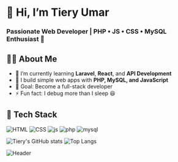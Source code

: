 # 👋 Hi, I’m Tiery Umar
### Passionate Web Developer | PHP • JS • CSS • MySQL Enthusiast 🚀

## 👨‍💻 About Me
- 🌱 I’m currently learning **Laravel**, **React**, and **API Development**
- 💼 I build simple web apps with **PHP, MySQL, and JavaScript**
- 🎯 Goal: Become a full-stack developer
- ⚡ Fun fact: I debug more than I sleep 😆

## 🧰 Tech Stack
![HTML](https://skillicons.dev/icons?i=html)
![CSS](https://skillicons.dev/icons?i=css)
![js](https://skillicons.dev/icons?i=js)
![php](https://skillicons.dev/icons?i=php)
![mysql](https://skillicons.dev/icons?i=mysql)

![Tiery's GitHub stats](https://github-readme-stats.vercel.app/api?username=TieryUmarSamsudin2209&show_icons=true&theme=radical)
![Top Langs](https://github-readme-stats.vercel.app/api/top-langs/?username=TieryUmarSamsudin2209&layout=compact&theme=radical)

![Header](https://media.giphy.com/media/26AHONQ79FdWZhAI0/giphy.gif)



